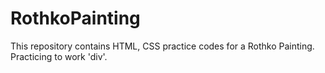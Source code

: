 # RothkoPainting
This repository contains HTML, CSS  practice codes for a Rothko Painting. Practicing to work 'div'.
